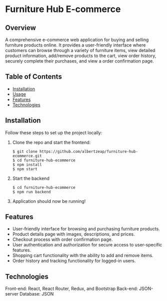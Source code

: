 # Furniture Hub E-commerce

## Overview

A comprehensive e-commerce web application for buying and selling furniture products online. It provides a user-friendly interface where customers can browse through a variety of furniture items, view detailed product information, add/remove products to the cart, view order history, securely complete their purchases, and view a order confirmation page.

## Table of Contents

- [Installation](#installation)
- [Usage](#usage)
- [Features](#features)
- [Technologies](#technologies)

## Installation

Follow these steps to set up the project locally:

1. Clone the repo and start the frontend:
   ```shell
   $ git clone https://github.com/albertzeap/furniture-hub-ecommerce.git
   $ cd furniture-hub-ecommerce
   $ npm install
   $ npm start
   ```
2. Start the backend
    ```shell
    $ cd furniture-hub-ecommerce
    $ npm run backend
    ```
 3. Application should now be running!

## Features
- User-friendly interface for browsing and purchasing furniture products.
- Product details page with images, descriptions, and prices.
- Checkout process with order confirmation page.
- User authentication and authorization for secure access to user-specific features.
- Shopping cart functionality with the ability to add and remove items.
- Order history and tracking functionality for logged-in users.

## Technologies
Front-end: React, React Router, Redux, and Bootstrap
Back-end: JSON-server
Database: JSON
